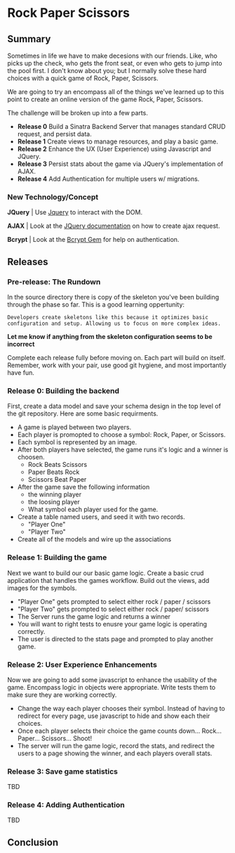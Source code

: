 # Rock Paper Scissors

## Summary
Sometimes in life we have to make decesions with our friends. Like, who picks up the check, who gets the front seat, or even who gets to jump into the pool first. I don't know about you; but I normally solve these hard choices with a quick game of Rock, Paper, Scissors.

We are going to try an encompass all of the things we've learned up to this point to create an online version of the game Rock, Paper, Scissors. 

The challenge will be broken up into a few parts.

- **Release 0** Build a Sinatra Backend Server that manages standard CRUD request, and persist data.
- **Release 1** Create views to manage resources, and play a basic game.
- **Release 2** Enhance the UX (User Experience) using Javascript and JQuery. 
- **Release 3** Persist stats about the game via JQuery's implementation of AJAX.
- **Release 4** Add Authentication for multiple users w/ migrations.

### New Technology/Concept

**JQuery** | Use [Jquery](http://api.jquery.com) to interact with the DOM. 

**AJAX**   | Look at the [JQuery documentation](http://api.jquery.com/jquery.ajax) on how to create ajax request.

**Bcrypt** | Look at the [Bcrypt Gem](https://github.com/codahale/bcrypt-ruby) for help on authentication.


## Releases 
### Pre-release: The Rundown
In the source directory there is copy of the skeleton you've been building through the phase so far. This is a good learning oppertunity: 
```text
Developers create skeletons like this because it optimizes basic configuration and setup. Allowing us to focus on more complex ideas.
```
**Let me know if anything from the skeleton configuration seems to be incorrect**

Complete each release fully before moving on. Each part will build on itself. Remember, work with your pair, use good git hygiene, and most importantly have fun.


### Release 0: Building the backend
First, create a data model and save your schema design in the top level of the git repository. Here are some basic requirments.

- A game is played between two players.
- Each player is promopted to choose a symbol: Rock, Paper, or Scissors.
- Each symbol is represented by an image.
- After both players have selected, the game runs it's logic and a winner is choosen.
   - Rock Beats Scissors
   - Paper Beats Rock
   - Scissors Beat Paper
- After the game save the following information
   - the winning player
   - the loosing player
   - What symbol each player used for the game.
- Create a table named users, and seed it with two records. 
  - "Player One"
  - "Player Two"
- Create all of the models and wire up the associations

### Release 1: Building the game
Next we want to build our our basic game logic. Create a basic crud application that handles the games workflow.
Build out the views, add images for the symbols.

- "Player One" gets prompted to select either rock / paper / scissors 
- "Player Two" gets prompted to select either rock / paper/  scissors
- The Server runs the game logic and returns a winner
- You will want to right tests to enusre your game logic is operating correctly.
- The user is directed to the stats page and prompted to play another game. 

### Release 2: User Experience Enhancements
Now we are going to add some javascript to enhance the usability of the game. Encompass logic in objects were appropriate. Write tests them to make sure they are working correctly. 

- Change the way each player chooses their symbol. Instead of having to redirect for every page, use javascript to hide and show each their choices. 
- Once each player selects their choice the game counts down... Rock... Paper... Scissors... Shoot! 
- The server will run the game logic, record the stats, and redirect the users to a page showing the winner, and each players overall stats.


### Release 3: Save game statistics
TBD
### Release 4: Adding Authentication
TBD
## Conclusion

